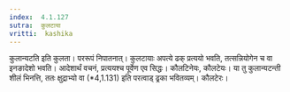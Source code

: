 ```yaml
---
index:  4.1.127
sutra:  कुलटाया
vritti:  kashika 
---
```


कुलान्यटति इति कुलता। पररूपं निपातनात्। कुलटायाः अपत्ये ढक् प्रत्ययो भवति, तत्सन्नियोगेन च वा इनङादेशो भवति। आदेशार्थं वचनं, प्रत्ययश्च पूर्वेण एव सिद्धः। कौलटिनेयः, कौलटेयः। या तु कुलान्यटन्ती शीलं भिनत्ति, ततः क्षुद्राभ्यो वा (*4,1.131) इति परत्वाड् ढ्रका भवितव्यम्। कौलटेरः।

